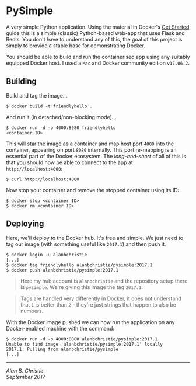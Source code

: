 # PySimple
A very simple Python application. Using the material in Docker's
[Get Started] guide this is a simple (classic) Python-based web-app
that uses Flask and Redis. You don't have to understand any of this,
the goal of this project is simply to provide a stable base for
demonstrating Docker.

You should be able to build and run the containerised app using
any suitably equipped Docker host. I used a `Mac` and Docker
community edition `v17.06.2`.

## Building
Build and tag the image...

    $ docker build -t friendlyhello .

And run it (in detached/non-blocking mode)...

    $ docker run -d -p 4000:8080 friendlyhello
    <container ID>

This will star the image as a container and map host port `4000` into the
container, appearing on port `8080` internally. This port re-mapping
is an essential part of the Docker ecosystem. The _long-and-short_ of all
of this is that you should now be able to connect to the app at
`http://localhost:4000`:

    $ curl http://localhost:4000
    
Now stop your container and remove the stopped container using its ID:

    $ docker stop <container ID>
    $ docker rm <container ID>

## Deploying
Here, we'll deploy to the Docker hub. It's free and simple. We just need to
tag our image (with something useful like `2017.1`) and then push it.

    $ docker login -u alanbchristie
    [...]
    $ docker tag friendlyhello alanbchristie/pysimple:2017.1
    $ docker push alanbchristie/pysimple:2017.1

>   Here my hub account is `alanbchristie` and the repository setup there
    is `pysimple`. We're giving this image the tag `2017.1`.
    
>   Tags are handled very differently in Docker, it does not understand
    that `1` is better than `2` - they're just strings that happen to
    also be numbers.

With the Docker image pushed we can now run the application on any
Docker-enabled machine with the command:

    $ docker run -d -p 4000:8080 alanbchristie/pysimple:2017.1
    Unable to find image 'alanbchristie/pysimple:2017.1' locally
    2017.1: Pulling from alanbchristie/pysimple
    [...]

---

_Alan B. Christie_  
_September 2017_  

[Get Started]: https://docs.docker.com/get-started/part2/
